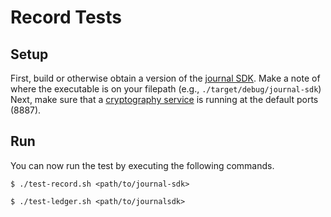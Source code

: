 # Record Tests

## Setup

First, build or otherwise obtain a version of the [journal SDK](https://github.com/sandialabs/sync-journal).
Make a note of where the executable is on your filepath (e.g., `./target/debug/journal-sdk`)
Next, make sure that a [cryptography service](https://github.com/sandialabs/sync-services) is running at the default ports (8887).

## Run

You can now run the test by executing the following commands.

`$ ./test-record.sh <path/to/journal-sdk>`

`$ ./test-ledger.sh <path/to/journalsdk>`
